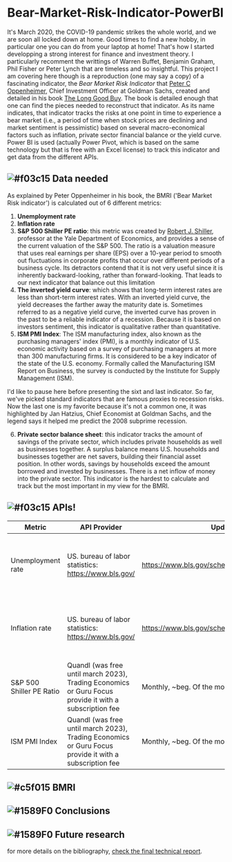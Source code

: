 # Bear-Market-Risk-Indicator-PowerBI

It's March 2020, the COVID-19 pandemic strikes the whole world, and we are soon all locked down at home. Good times to find a new hobby, in particular one you can do from your laptop at home! That's how I started developping a strong interest for finance and investment theory. I particularly recomment the writtings of Warren Buffet, Benjamin Graham, Phil Fisher or Peter Lynch that are timeless and so insightful. This project I am covering here though is a reproduction (one may say a copy) of a fascinating indicator, the _Bear Market Risk Indicator_ that [Peter C Oppenheimer](https://www.goldmansachs.com/media-relations/in-the-news/current/oppenheimer-oped-folder/bio-oppenheimer.pdf), Chief Investment Officer at Goldman Sachs, created and detailed in his book [The Long Good Buy](https://www.goodreads.com/en/book/show/49049246). The book is detailed enough that one can find the pieces needed to reconstruct that indicator. As its name indicates, that indicator tracks the risks at one point in time to experience a bear market (i.e., a period of time when stock prices are declining and market sentiment is pessimistic) based on several macro-economical factors such as inflation, private sector financial balance or the yield curve. Power BI is used (actually Power Pivot, which is based on the same technology but that is free with an Excel license) to track this indicator and get data from the different APIs.

## ![#f03c15](https://placehold.co/15x15/f03c15/f03c15.png) Data needed 

As explained by Peter Oppenheimer in his book, the BMRI ('Bear Market Risk indicator') is calculated out of 6 different metrics:
1. **Unemployment rate**
2. **Inflation rate**
3. **S&P 500 Shiller PE ratio**: this metric was created by [Robert J. Shiller](http://www.econ.yale.edu/~shiller/), professor at the Yale Department of Economics, and provides a sense of the current valuation of the S&P 500. The ratio is a valuation measure that uses real earnings per share (EPS) over a 10-year period to smooth out fluctuations in corporate profits that occur over different periods of a business cycle. Its detractors contend that it is not very useful since it is inherently backward-looking, rather than forward-looking. That leads to our next indicator that balance out this limitation
4. **The inverted yield curve**: which shows that long-term interest rates are less than short-term interest rates. With an inverted yield curve, the yield decreases the farther away the maturity date is. Sometimes referred to as a negative yield curve, the inverted curve has proven in the past to be a reliable indicator of a recession. Because it is based on investors sentiment, this indicator is qualitative rather than quantitative.
5. **ISM PMI Index**: The ISM manufacturing index, also known as the purchasing managers' index (PMI), is a monthly indicator of U.S. economic activity based on a survey of purchasing managers at more than 300 manufacturing firms. It is considered to be a key indicator of the state of the U.S. economy. Formally called the Manufacturing ISM Report on Business, the survey is conducted by the Institute for Supply Management (ISM).

I'd like to pause here before presenting the sixt and last indicator. So far, we've picked standard indicators that are famous proxies to recession risks. Now the last one is my favorite because it's not a common one, it was highlighted by Jan Hatzius, Chief Economist at Goldman Sachs, and the legend says it helped me predict the 2008 subprime recession. 

6. **Private sector balance sheet**: this indicator tracks the amount of savings of the private sector, which includes private households as well as businesses together. A surplus balance means U.S. households and businesses together are net savers, building their financial asset position. In other words, savings by households exceed the amount borrowed and invested by businesses. There is a net inflow of money into the private sector. This indicator is the hardest to calculate and track but the most important in my view for the BMRI. 

## ![#f03c15](https://placehold.co/15x15/f03c15/f03c15.png) APIs! 

| Metric  | API Provider | Updates | Other instructions |
| ------------- | ------------- | ------------- | ------------- |
| Unemployment rate | US. bureau of labor statistics: https://www.bls.gov/  | https://www.bls.gov/schedule/2020/08_sched.htm | **Series of interest**: LNS14000000 <br> **Series title:**(Seas) Unemployment Rate <br> **Labor force status**: Unemployment rate <br> **To find this serie**: go to https://www.bls.gov/cps/data.htm > Top picks > "" Unemployment Level - LNS14000000"" <br> **Comments**: no need to add registration key, calculations or Annual average"
| Inflation rate | US. bureau of labor statistics: https://www.bls.gov/  | https://www.bls.gov/schedule/2020/08_sched.htm |**Series of interest**: CUUR0000AA0 <br> **Series title**: CPI for All Urban Consumers (CPI-U) <br> **To find this serie**: go to https://www.bls.gov/cps/data.htm > Top picks > "CPI for All Urban Consumers (CPI-U) 1967=100 (Unadjusted) - CUUR0000AA0" <br> **Comments**: no need to add registration key, calculations or Annual average
| S&P 500 Shiller PE Ratio  | Quandl (was free until march 2023), Trading Economics or Guru Focus provide it with a subscription fee | Monthly, ~beg. Of the month | **URL**: https://www.quandl.com/data/MULTPL/SHILLER_PE_RATIO_MONTH-Shiller-PE-Ratio-by-Month  <br>  **From the data product**: S&P 500 Ratios <br> **Series title**: Shiller PE Ratio by Month
| ISM PMI Index  | Quandl (was free until march 2023), Trading Economics or Guru Focus provide it with a subscription fee | Monthly, ~beg. Of the month | **URL**:  https://www.quandl.com/data/ISM/MAN_PMI-PMI-Composite-Index <br>  **From the data product**: Institute for Supply Management <br> **Series title**: PMI Composite Index

## ![#c5f015](https://placehold.co/15x15/c5f015/c5f015.png) BMRI




## ![#1589F0](https://placehold.co/15x15/1589F0/1589F0.png) Conclusions




## ![#1589F0](https://placehold.co/15x15/1589F0/1589F0.png) Future research



for more details on the bibliography, [check the final technical report](https://github.com/pacifiq-hub/Mode-Transportation-Choices-Clustering-Logit/blob/main/technical%20report.pdf).

#  
